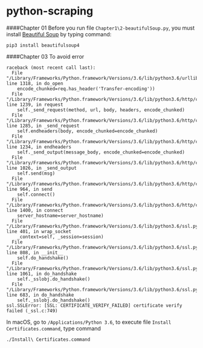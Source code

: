 # python-scraping

####Chapter 01
Before you run file `Chapter1\2-beautifulSoup.py`, you must install [Beautiful Soup](https://www.crummy.com/software/BeautifulSoup/) by typing command:
```
pip3 install beautifulsoup4
```

####Chapter 03
To avoid error
```
raceback (most recent call last):
  File "/Library/Frameworks/Python.framework/Versions/3.6/lib/python3.6/urllib/request.py", line 1318, in do_open
    encode_chunked=req.has_header('Transfer-encoding'))
  File "/Library/Frameworks/Python.framework/Versions/3.6/lib/python3.6/http/client.py", line 1239, in request
    self._send_request(method, url, body, headers, encode_chunked)
  File "/Library/Frameworks/Python.framework/Versions/3.6/lib/python3.6/http/client.py", line 1285, in _send_request
    self.endheaders(body, encode_chunked=encode_chunked)
  File "/Library/Frameworks/Python.framework/Versions/3.6/lib/python3.6/http/client.py", line 1234, in endheaders
    self._send_output(message_body, encode_chunked=encode_chunked)
  File "/Library/Frameworks/Python.framework/Versions/3.6/lib/python3.6/http/client.py", line 1026, in _send_output
    self.send(msg)
  File "/Library/Frameworks/Python.framework/Versions/3.6/lib/python3.6/http/client.py", line 964, in send
    self.connect()
  File "/Library/Frameworks/Python.framework/Versions/3.6/lib/python3.6/http/client.py", line 1400, in connect
    server_hostname=server_hostname)
  File "/Library/Frameworks/Python.framework/Versions/3.6/lib/python3.6/ssl.py", line 401, in wrap_socket
    _context=self, _session=session)
  File "/Library/Frameworks/Python.framework/Versions/3.6/lib/python3.6/ssl.py", line 808, in __init__
    self.do_handshake()
  File "/Library/Frameworks/Python.framework/Versions/3.6/lib/python3.6/ssl.py", line 1061, in do_handshake
    self._sslobj.do_handshake()
  File "/Library/Frameworks/Python.framework/Versions/3.6/lib/python3.6/ssl.py", line 683, in do_handshake
    self._sslobj.do_handshake()
ssl.SSLError: [SSL: CERTIFICATE_VERIFY_FAILED] certificate verify failed (_ssl.c:749)
```
In macOS, go to `/Applications/Python 3.6`, to execute file `Install Certificates.command`, type command
```
./Install\ Certificates.command
```

